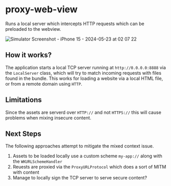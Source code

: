 # proxy-web-view

Runs a local server which intercepts HTTP requests which can be preloaded to the webview.

![Simulator Screenshot - iPhone 15 - 2024-05-23 at 02 07 22](https://github.com/asleepace/proxy-web-view/assets/10716803/9987b4e0-ff9b-4663-9cbd-a245f00fb15e)

## How it works?

The application starts a local TCP server running at `http://0.0.0.0:8888` via the `LocalServer` class, which will try to match incoming requests with files found in the bundle. This works for loading a website via a local HTML file, or from a remote domain using `HTTP`.

## Limitations

Since the assets are serverd over `HTTP://` and not `HTTPS://` this will cause problems when mixing insecure content.

## Next Steps

The following approaches attempt to mitigate the mixed context issue.

1. Assets to be loaded locally use a custom scheme `my-app://` along with the `WKURLSchemeHandler`
2. Reuests are proxied via the `ProxyURLProtocol` which does a sort of MITM with content
3. Manage to locally sign the TCP server to serve secure content?
